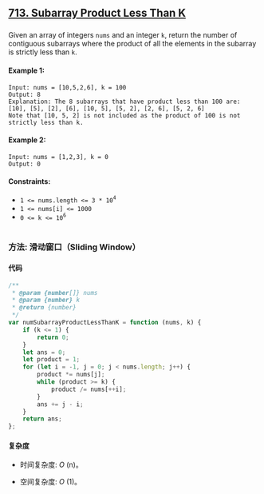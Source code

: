 ## [713. Subarray Product Less Than K](https://leetcode.com/problems/subarray-product-less-than-k/)

###

Given an array of integers `nums` and an integer `k`, return the number of contiguous subarrays where the product of all the elements in the subarray is strictly less than `k`.

#### Example 1:

```
Input: nums = [10,5,2,6], k = 100
Output: 8
Explanation: The 8 subarrays that have product less than 100 are:
[10], [5], [2], [6], [10, 5], [5, 2], [2, 6], [5, 2, 6]
Note that [10, 5, 2] is not included as the product of 100 is not strictly less than k.
```

#### Example 2:

```
Input: nums = [1,2,3], k = 0
Output: 0
```

#### Constraints:

-   `1 <= nums.length <= 3 * 10`<sup>`4`</sup>
-   `1 <= nums[i] <= 1000`
-   `0 <= k <= 10`<sup>`6`</sup>

#

### 方法: 滑动窗口（Sliding Window）

#### 代码

```javascript
/**
 * @param {number[]} nums
 * @param {number} k
 * @return {number}
 */
var numSubarrayProductLessThanK = function (nums, k) {
    if (k <= 1) {
        return 0;
    }
    let ans = 0;
    let product = 1;
    for (let i = -1, j = 0; j < nums.length; j++) {
        product *= nums[j];
        while (product >= k) {
            product /= nums[++i];
        }
        ans += j - i;
    }
    return ans;
};
```

#### 复杂度

-   时间复杂度: _O_ (n)。

-   空间复杂度: _O_ (1)。
